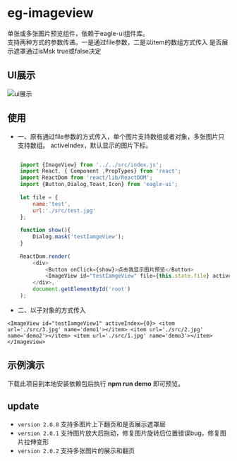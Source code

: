 # eg-imageview

单张或多张图片预览组件，依赖于eagle-ui组件库。   
支持两种方式的参数传递。一是通过file参数，二是以item的数组方式传入
是否展示遮罩通过isMsk   true或false决定

## UI展示

![ui展示](example/img/test.gif)

## 使用

*   一、原有通过file参数的方式传入，单个图片支持数组或者对象，多张图片只支持数组。
    activeIndex，默认显示的图片下标。
```js

	import {ImageView} from '../../src/index.js';
    import React, { Component ,PropTypes} from 'react';
    import ReactDom from 'react/lib/ReactDOM';
    import {Button,Dialog,Toast,Icon} from 'eagle-ui';
    
    let file = {
        name:'test',
        url:'./src/test.jpg'
    };
    
    function show(){
        Dialog.mask('testIamgeView');
    }
    
    ReactDom.render(
        <div>
            <Button onClick={show}>点击我显示图片预览</Button>
            <ImageView id="testIamgeView" file={this.state.file} activeIndex={0}/>
        </div>,
        document.getElementById('root')
    );

```   

*   二、以子对象的方式传入   


`
     <ImageView id="testIamgeView1" activeIndex={0}>
                        <item url='./src/3.jpg' name='demo1'></item>
                        <item url='./src/2.jpg' name='demo2'></item>
                        <item url='./src/1.jpg' name='demo3'></item>
                    </ImageView>
`

## 示例演示

下载此项目到本地安装依赖包后执行 **npm run demo** 即可预览。

## update 

* `version 2.0.8` 支持多图片上下翻页和是否展示遮罩层
* `version 2.0.1` 支持图片放大后拖动，修复图片旋转后位置错误bug，修复图片拉伸变形
* `version 2.0.2` 支持多张图片的展示和翻页 


